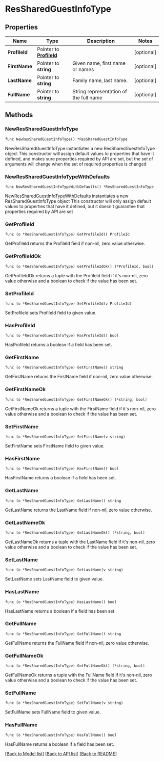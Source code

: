 # ResSharedGuestInfoType

## Properties

Name | Type | Description | Notes
------------ | ------------- | ------------- | -------------
**ProfileId** | Pointer to [**ProfileId**](ProfileId.md) |  | [optional] 
**FirstName** | Pointer to **string** | Given name, first name or names | [optional] 
**LastName** | Pointer to **string** | Family name, last name. | [optional] 
**FullName** | Pointer to **string** | String representation of the full name | [optional] 

## Methods

### NewResSharedGuestInfoType

`func NewResSharedGuestInfoType() *ResSharedGuestInfoType`

NewResSharedGuestInfoType instantiates a new ResSharedGuestInfoType object
This constructor will assign default values to properties that have it defined,
and makes sure properties required by API are set, but the set of arguments
will change when the set of required properties is changed

### NewResSharedGuestInfoTypeWithDefaults

`func NewResSharedGuestInfoTypeWithDefaults() *ResSharedGuestInfoType`

NewResSharedGuestInfoTypeWithDefaults instantiates a new ResSharedGuestInfoType object
This constructor will only assign default values to properties that have it defined,
but it doesn't guarantee that properties required by API are set

### GetProfileId

`func (o *ResSharedGuestInfoType) GetProfileId() ProfileId`

GetProfileId returns the ProfileId field if non-nil, zero value otherwise.

### GetProfileIdOk

`func (o *ResSharedGuestInfoType) GetProfileIdOk() (*ProfileId, bool)`

GetProfileIdOk returns a tuple with the ProfileId field if it's non-nil, zero value otherwise
and a boolean to check if the value has been set.

### SetProfileId

`func (o *ResSharedGuestInfoType) SetProfileId(v ProfileId)`

SetProfileId sets ProfileId field to given value.

### HasProfileId

`func (o *ResSharedGuestInfoType) HasProfileId() bool`

HasProfileId returns a boolean if a field has been set.

### GetFirstName

`func (o *ResSharedGuestInfoType) GetFirstName() string`

GetFirstName returns the FirstName field if non-nil, zero value otherwise.

### GetFirstNameOk

`func (o *ResSharedGuestInfoType) GetFirstNameOk() (*string, bool)`

GetFirstNameOk returns a tuple with the FirstName field if it's non-nil, zero value otherwise
and a boolean to check if the value has been set.

### SetFirstName

`func (o *ResSharedGuestInfoType) SetFirstName(v string)`

SetFirstName sets FirstName field to given value.

### HasFirstName

`func (o *ResSharedGuestInfoType) HasFirstName() bool`

HasFirstName returns a boolean if a field has been set.

### GetLastName

`func (o *ResSharedGuestInfoType) GetLastName() string`

GetLastName returns the LastName field if non-nil, zero value otherwise.

### GetLastNameOk

`func (o *ResSharedGuestInfoType) GetLastNameOk() (*string, bool)`

GetLastNameOk returns a tuple with the LastName field if it's non-nil, zero value otherwise
and a boolean to check if the value has been set.

### SetLastName

`func (o *ResSharedGuestInfoType) SetLastName(v string)`

SetLastName sets LastName field to given value.

### HasLastName

`func (o *ResSharedGuestInfoType) HasLastName() bool`

HasLastName returns a boolean if a field has been set.

### GetFullName

`func (o *ResSharedGuestInfoType) GetFullName() string`

GetFullName returns the FullName field if non-nil, zero value otherwise.

### GetFullNameOk

`func (o *ResSharedGuestInfoType) GetFullNameOk() (*string, bool)`

GetFullNameOk returns a tuple with the FullName field if it's non-nil, zero value otherwise
and a boolean to check if the value has been set.

### SetFullName

`func (o *ResSharedGuestInfoType) SetFullName(v string)`

SetFullName sets FullName field to given value.

### HasFullName

`func (o *ResSharedGuestInfoType) HasFullName() bool`

HasFullName returns a boolean if a field has been set.


[[Back to Model list]](../README.md#documentation-for-models) [[Back to API list]](../README.md#documentation-for-api-endpoints) [[Back to README]](../README.md)



